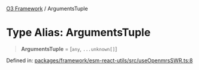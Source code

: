 [O3 Framework](../API.md) / ArgumentsTuple

# Type Alias: ArgumentsTuple

> **ArgumentsTuple** = \[`any`, `...unknown[]`\]

Defined in: [packages/framework/esm-react-utils/src/useOpenmrsSWR.ts:8](https://github.com/UjjawalPrabhat/openmrs-esm-core/blob/main/packages/framework/esm-react-utils/src/useOpenmrsSWR.ts#L8)
